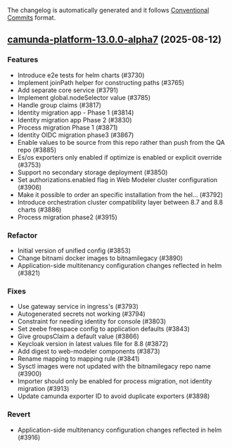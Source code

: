 The changelog is automatically generated and it follows [Conventional Commits](https://www.conventionalcommits.org/en/v1.0.0/) format.

## [camunda-platform-13.0.0-alpha7](https://github.com/camunda/camunda-platform-helm/releases/tag/camunda-platform-13.0.0-alpha7) (2025-08-12)

### Features

- Introduce e2e tests for helm charts (#3730)
- Implement joinPath helper for constructing paths (#3765)
- Add separate core service (#3791)
- Implement global.nodeSelector value (#3785)
- Handle group claims (#3817)
- Identity migration app - Phase 1 (#3814)
- Identity migration app Phase 2 (#3830)
- Process migration Phase 1 (#3871)
- Identity OIDC migration phase3 (#3867)
- Enable values to be source from this repo rather than push from the QA repo (#3885)
- Es/os exporters only enabled if optimize is enabled or explicit override (#3753)
- Support no secondary storage deployment (#3850)
- Set authorizations.enabled flag in Web Modeler cluster configuration (#3906)
- Make it possible to order an specific installation from the hel… (#3792)
- Introduce orchestration cluster compatibility layer between 8.7 and 8.8 charts (#3886)
- Process migration phase2 (#3915)

### Refactor

- Initial version of unified config (#3853)
- Change bitnami docker images to bitnamilegacy (#3890)
- Application-side multitenancy configuration changes reflected in helm (#3821)

### Fixes

- Use gateway service in ingress's (#3793)
- Autogenerated secrets not working (#3794)
- Constraint for needing identity for console (#3803)
- Set zeebe freespace config to application defaults (#3843)
- Give groupsClaim a default value (#3866)
- Keycloak version in latest values file for 8.8 (#3872)
- Add digest to web-modeler components (#3873)
- Rename mapping to mapping rule (#3841)
- Sysctl images were not updated with the bitnamilegacy repo name (#3900)
- Importer should only be enabled for process migration, not identity migration (#3913)
- Update camunda exporter ID to avoid duplicate exporters (#3898)

### Revert

- Application-side multitenancy configuration changes reflected in helm (#3916)

<!-- generated by git-cliff -->
